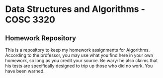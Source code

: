 Data Structures and Algorithms - COSC 3320
===============

Homework Repository
-------------------

This is a repository to keep my homework assignments for Algorithms. 
According to the professor, you may use what you find here in your own homework, so long as you credit your source.
Be wary: he also claims that his tests are specifically designed to trip up those who did no work. You have been warned.
